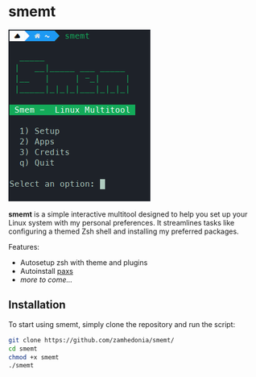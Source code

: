 # smemt
![Screenshot](https://raw.githubusercontent.com/zamhedonia/smemt/master/smemt_screenshot.png)

**smemt** is a simple interactive multitool designed to help you set up your Linux system with my personal preferences. It streamlines tasks like configuring a themed Zsh shell and installing my preferred packages.

Features:
- Autosetup zsh with theme and plugins
- Autoinstall <a href="https://github.com/zamhedonia/paxs">paxs</a>
- *more to come...*

## Installation

To start using smemt, simply clone the repository and run the script:

```bash
git clone https://github.com/zamhedonia/smemt/
cd smemt
chmod +x smemt
./smemt
```
